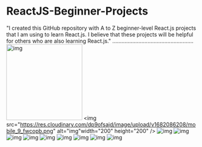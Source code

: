 # ReactJS-Beginner-Projects

"I created this GitHub repository with A to Z beginner-level React.js projects that I am using to learn React.js. I believe that these projects will be helpful for others who are also learning React.js."
.....................................................
<img src="https://res.cloudinary.com/dp9ofsajd/image/upload/v1682086208/mobile_6_xeagxn.png" alt="img" width="200" height="200"/>
<img src="https://res.cloudinary.com/dp9ofsajd/image/upload/v1682086208/mobile_9_fwcopb.png" alt="img"width="200" height="200" />
<img src="https://res.cloudinary.com/dp9ofsajd/image/upload/v1682086227/mobile_5_ejfm0t.png" alt="img" />
<img src="https://res.cloudinary.com/dp9ofsajd/image/upload/v1682086208/mobile_7_pamh8x.png" alt="img" />
<img src="https://res.cloudinary.com/dp9ofsajd/image/upload/v1682086208/mobile_8_tqkme8.png" alt="img" />
<img src="https://res.cloudinary.com/dp9ofsajd/image/upload/v1682086207/mobile_11_bx5uch.png" alt="img" />
<img src="https://res.cloudinary.com/dp9ofsajd/image/upload/v1682086207/mobile_13_ydwnby.png" alt="img" />
<img src="https://res.cloudinary.com/dp9ofsajd/image/upload/v1682086206/mobile_10_ebbzwq.png" alt="img" />
<img src="https://res.cloudinary.com/dp9ofsajd/image/upload/v1682086206/mobile_12_spcytc.png" alt="img" />
<img src="https://res.cloudinary.com/dp9ofsajd/image/upload/v1682086206/mobile_14_zdeexf.png" alt="img" />
<img src="https://res.cloudinary.com/dp9ofsajd/image/upload/v1682086206/mobile_15_zrkdhg.png" alt="img" />
